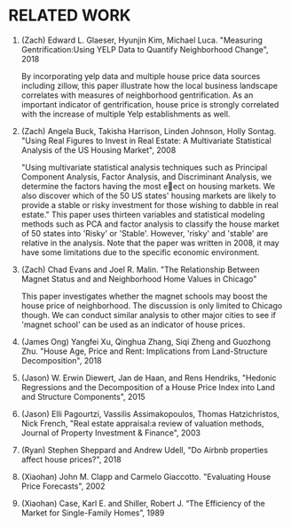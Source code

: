 # RELATED WORK

1. (Zach) Edward L. Glaeser, Hyunjin Kim, Michael Luca. "Measuring Gentrification:Using YELP Data to Quantify Neighborhood Change", 2018

   By incorporating yelp data and multiple house price data sources including zillow, this paper illustrate how the local business landscape correlates with measures of neighborhood gentrification. As an important indicator of gentrification, house price is strongly correlated with the increase of multiple Yelp establishments as well. 
   
2. (Zach) Angela Buck, Takisha Harrison, Linden Johnson, Holly Sontag. "Using Real Figures to Invest in Real Estate: A Multivariate Statistical Analysis of the US Housing Market", 2008
   
   "Using multivariate statistical analysis techniques such as Principal Component Analysis,
    Factor Analysis, and Discriminant Analysis, we determine the factors having the most eect on housing
    markets. We also discover which of the 50 US states' housing markets are likely to provide a stable or risky
    investment for those wishing to dabble in real estate."
    This paper uses thirteen variables and statistical modeling methods such as PCA and factor analysis to classify the house market of 50     states into 'Risky' or 'Stable'. However, 'risky' and 'stable' are relative in the analysis. Note that the paper was written in 2008,     it may have some limitations due to the specific economic environment. 
   
3. (Zach) Chad Evans and Joel R. Malin. "The Relationship Between Magnet Status and and Neighborhood Home Values in Chicago"

    This paper investigates whether the magnet schools may boost the house price of neighborhood. The discussion is only limited to           Chicago though. We can conduct similar analysis to other major cities to see if 'magnet school' can be used as an indicator of house       prices. 
4. (James Ong) Yangfei Xu, Qinghua Zhang, Siqi Zheng and Guozhong Zhu. "House Age, Price and Rent: Implications from Land-Structure Decomposition", 2018

    
    
5. (Jason) W. Erwin Diewert, Jan de Haan, and Rens Hendriks, "Hedonic Regressions and the Decomposition of a House Price Index into Land and Structure Components", 2015
6. (Jason) Elli Pagourtzi, Vassilis Assimakopoulos, Thomas Hatzichristos, Nick French, "Real estate appraisal:a review of valuation methods, Journal of Property Investment & Finance", 2003
7. (Ryan) Stephen Sheppard and Andrew Udell, "Do Airbnb properties affect house prices?", 2018
8. (Xiaohan) John M. Clapp and Carmelo Giaccotto. "Evaluating House Price Forecasts", 2002
9. (Xiaohan) Case, Karl E. and Shiller, Robert J. “The Efficiency of the Market for Single-Family Homes”, 1989
